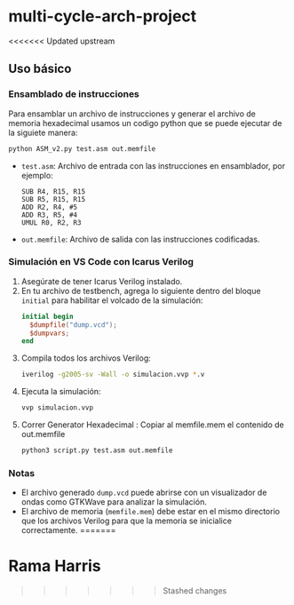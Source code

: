 # multi-cycle-arch-project

<<<<<<< Updated upstream
## Uso básico
### Ensamblado de instrucciones

Para ensamblar un archivo de instrucciones y generar el archivo de memoria hexadecimal usamos un codigo python que se puede ejecutar de la siguiete manera:

```sh
python ASM_v2.py test.asm out.memfile
```

- `test.asm`: Archivo de entrada con las instrucciones en ensamblador, por ejemplo:
  ```
  SUB R4, R15, R15
  SUB R5, R15, R15
  ADD R2, R4, #5
  ADD R3, R5, #4
  UMUL R0, R2, R3
  ```
- `out.memfile`: Archivo de salida con las instrucciones codificadas.

### Simulación en VS Code con Icarus Verilog

1. Asegúrate de tener Icarus Verilog instalado.
2. En tu archivo de testbench, agrega lo siguiente dentro del bloque `initial` para habilitar el volcado de la simulación:
   ```verilog
   initial begin
     $dumpfile("dump.vcd");
     $dumpvars;
   end
   ```
3. Compila todos los archivos Verilog:
   ```sh
   iverilog -g2005-sv -Wall -o simulacion.vvp *.v
   ```
4. Ejecuta la simulación:
   ```sh
   vvp simulacion.vvp
   ```
5. Correr Generator Hexadecimal : Copiar al memfile.mem el contenido de out.memfile
   ```sh
   python3 script.py test.asm out.memfile
   ```

### Notas

- El archivo generado `dump.vcd` puede abrirse con un visualizador de ondas como GTKWave para analizar la simulación.
- El archivo de memoria (`memfile.mem`) debe estar en el mismo directorio que los archivos Verilog para que la memoria se inicialice correctamente.
=======
# Rama Harris

>>>>>>> Stashed changes
